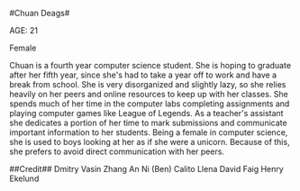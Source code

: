 #Chuan Deags#

AGE: 21

Female


Chuan is a fourth year computer science student. She is hoping to graduate after her fifth year,
since she's had to take a year off to work and have a break from school. She is very disorganized and slightly lazy,
so she relies heavily on her peers and online resources to keep up with her classes.
She spends much of her time in the computer labs completing assignments and playing computer games like League of Legends. 
As a teacher's  assistant she dedicates a portion of her time to mark submissions and communicate important information to
her students. Being a female in computer science, she is used to boys looking at her as if she were a unicorn.
Because of this, she prefers to avoid direct communication with her peers. 

##Credit##
	Dmitry Vasin
	Zhang An Ni (Ben)
	Calito Llena
	David Faig
	Henry Ekelund
